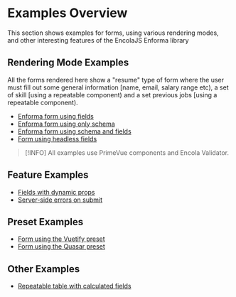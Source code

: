 # Examples Overview

This section shows examples for forms, using various rendering modes, and other interesting features of the EncolaJS Enforma library

## Rendering Mode Examples
All the forms rendered here show a "resume" type of form where the user must fill out some general information [name, email, salary range etc), a set of skill [using a repeatable component) and a set previous jobs [using a repeatable 
component).

- [Enforma form using fields](fields.md)
- [Enforma form using only schema](schema-only.md)
- [Enforma form using schema and fields](mixed-form.md)
- [Form using headless fields](headless-components.md)

> [!INFO] All examples use PrimeVue components and Encola Validator.

## Feature Examples
- [Fields with dynamic props](dynamic-props.md)
- [Server-side errors on submit](server-side-errors.md)

## Preset Examples
- [Form using the Vuetify preset](vuetify-preset.md)
- [Form using the Quasar preset](quasar-preset.md)

## Other Examples
- [Repeatable table with calculated fields](hydrator)


